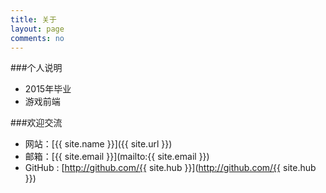 ```yaml
---
title: 关于
layout: page
comments: no
---
```


###个人说明

- 2015年毕业
- 游戏前端

###欢迎交流

* 网站：[{{ site.name }}]({{ site.url }})
* 邮箱：[{{ site.email }}](mailto:{{ site.email }})
* GitHub : [http://github.com/{{ site.hub }}](http://github.com/{{ site.hub }})
